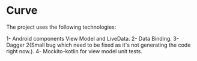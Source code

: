# Curve

The project uses the following technologies:

1- Android components View Model and LiveData.
2- Data Binding.
3- Dagger 2(Small bug which need to be fixed as it's not generating the code right now.).
4- Mockito-kotlin for view model unit tests.
